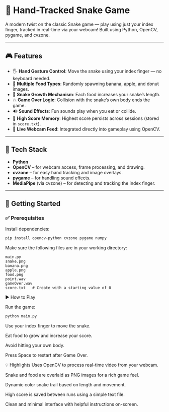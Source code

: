 # 🐍 Hand-Tracked Snake Game

A modern twist on the classic Snake game — play using just your index finger, tracked in real-time via your webcam! Built using Python, OpenCV, pygame, and cvzone.

---

## 🎮 Features

- 🖐️ **Hand Gesture Control**: Move the snake using your index finger — no keyboard needed.
- 🍎 **Multiple Food Types**: Randomly spawning banana, apple, and donut images.
- 🐍 **Snake Growth Mechanism**: Each food increases your snake’s length.
- 💥 **Game Over Logic**: Collision with the snake’s own body ends the game.
- 🔊 **Sound Effects**: Fun sounds play when you eat or collide.
- 🧠 **High Score Memory**: Highest score persists across sessions (stored in `score.txt`).
- 📸 **Live Webcam Feed**: Integrated directly into gameplay using OpenCV.

---

## 🧰 Tech Stack

- **Python**
- **OpenCV** – for webcam access, frame processing, and drawing.
- **cvzone** – for easy hand tracking and image overlays.
- **pygame** – for handling sound effects.
- **MediaPipe** (via cvzone) – for detecting and tracking the index finger.

---

## 🚀 Getting Started

### ✅ Prerequisites

Install dependencies:

```bash
pip install opencv-python cvzone pygame numpy
```
Make sure the following files are in your working directory:

```
main.py
snake.png
banana.png
apple.png
food.png
point.wav
gameOver.wav
score.txt   # Create with a starting value of 0
```
▶️ How to Play

Run the game:

```bash
python main.py
```
Use your index finger to move the snake.

Eat food to grow and increase your score.

Avoid hitting your own body.

Press Space to restart after Game Over.

💡 Highlights
Uses OpenCV to process real-time video from your webcam.

Snake and food are overlaid as PNG images for a rich game feel.

Dynamic color snake trail based on length and movement.

High score is saved between runs using a simple text file.

Clean and minimal interface with helpful instructions on-screen.
